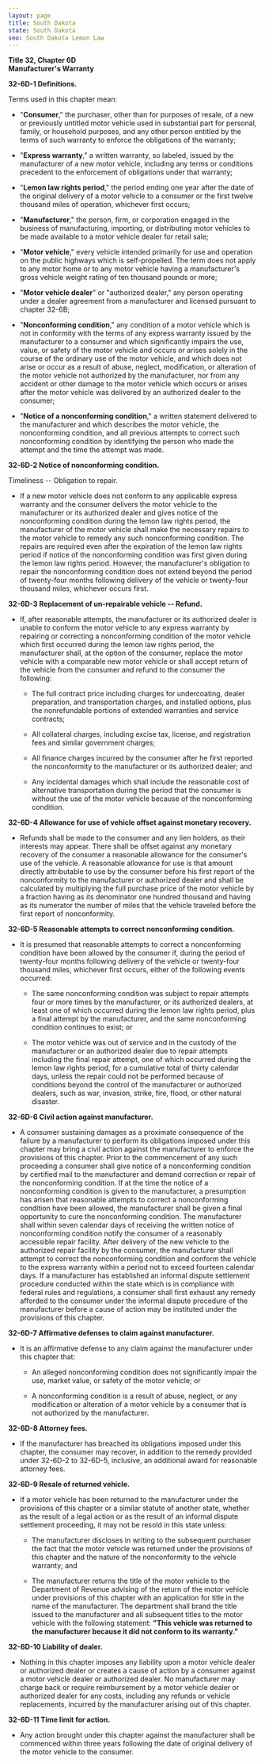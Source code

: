 ```yaml
---
layout: page
title: South Dakota
state: South Dakota
seo: South Dakota Lemon Law
---
```


**Title 32, Chapter 6D** <br>
**Manufacturer's Warranty**

**32-6D-1 Definitions.**

Terms used in this chapter mean:

- "**Consumer**," the purchaser, other than for purposes of resale, of a new or previously untitled motor vehicle used in substantial part for personal, family, or household purposes, and any other person entitled by the terms of such warranty to enforce the obligations of the warranty;

- "**Express warranty**," a written warranty, so labeled, issued by the manufacturer of a new motor vehicle, including any terms or conditions precedent to the enforcement of obligations under that warranty;

- "**Lemon law rights period**," the period ending one year after the date of the original delivery of a motor vehicle to a consumer or the first twelve thousand miles of operation, whichever first occurs;

- "**Manufacturer**," the person, firm, or corporation engaged in the business of manufacturing, importing, or distributing motor vehicles to be made available to a motor vehicle dealer for retail sale;

- "**Motor vehicle**," every vehicle intended primarily for use and operation on the public highways which is self-propelled. The term does not apply to any motor home or to any motor vehicle having a manufacturer's gross vehicle weight rating of ten thousand pounds or more;

- "**Motor vehicle dealer**" or "authorized dealer," any person operating under a dealer agreement from a manufacturer and licensed pursuant to chapter 32-6B;

- "**Nonconforming condition**," any condition of a motor vehicle which is not in conformity with the terms of any express warranty issued by the manufacturer to a consumer and which significantly impairs the use, value, or safety of the motor vehicle and occurs or arises solely in the course of the ordinary use of the motor vehicle, and which does not arise or occur as a result of abuse, neglect, modification, or alteration of the motor vehicle not authorized by the manufacturer, nor from any accident or other damage to the motor vehicle which occurs or arises after the motor vehicle was delivered by an authorized dealer to the consumer;

- "**Notice of a nonconforming condition**," a written statement delivered to the manufacturer and which describes the motor vehicle, the nonconforming condition, and all previous attempts to correct such nonconforming condition by identifying the person who made the attempt and the time the attempt was made.

**32-6D-2 Notice of nonconforming condition.**

Timeliness -- Obligation to repair.

- If a new motor vehicle does not conform to any applicable express warranty and the consumer delivers the motor vehicle to the manufacturer or its authorized dealer and gives notice of the nonconforming condition during the lemon law rights period, the manufacturer of the motor vehicle shall make the necessary repairs to the motor vehicle to remedy any such nonconforming condition. The repairs are required even after the expiration of the lemon law rights period if notice of the nonconforming condition was first given during the lemon law rights period. However, the manufacturer's obligation to repair the nonconforming condition does not extend beyond the period of twenty-four months following delivery of the vehicle or twenty-four thousand miles, whichever occurs first.

**32-6D-3 Replacement of un-repairable vehicle -- Refund.**

- If, after reasonable attempts, the manufacturer or its authorized dealer is unable to conform the motor vehicle to any express warranty by repairing or correcting a nonconforming condition of the motor vehicle which first occurred during the lemon law rights period, the manufacturer shall, at the option of the consumer, replace the motor vehicle with a comparable new motor vehicle or shall accept return of the vehicle from the consumer and refund to the consumer the following:

	- The full contract price including charges for undercoating, dealer preparation, and transportation charges, and installed options, plus the nonrefundable portions of extended warranties and service contracts;

	- All collateral charges, including excise tax, license, and registration fees and similar government charges;

	- All finance charges incurred by the consumer after he first reported the nonconformity to the manufacturer or its authorized dealer; and

	- Any incidental damages which shall include the reasonable cost of alternative transportation during the period that the consumer is without the use of the motor vehicle because of the nonconforming condition.

**32-6D-4 Allowance for use of vehicle offset against monetary recovery.**

- Refunds shall be made to the consumer and any lien holders, as their interests may appear. There shall be offset against any monetary recovery of the consumer a reasonable allowance for the consumer's use of the vehicle. A reasonable allowance for use is that amount directly attributable to use by the consumer before his first report of the nonconformity to the manufacturer or authorized dealer and shall be calculated by multiplying the full purchase price of the motor vehicle by a fraction having as its denominator one hundred thousand and having as its numerator the number of miles that the vehicle traveled before the first report of nonconformity.

**32-6D-5 Reasonable attempts to correct nonconforming condition.**

- It is presumed that reasonable attempts to correct a nonconforming condition have been allowed by the consumer if, during the period of twenty-four months following delivery of the vehicle or twenty-four thousand miles, whichever first occurs, either of the following events occurred:

	- The same nonconforming condition was subject to repair attempts four or more times by the manufacturer, or its authorized dealers, at least one of which occurred during the lemon law rights period, plus a final attempt by the manufacturer, and the same nonconforming condition continues to exist; or
	
	- The motor vehicle was out of service and in the custody of the manufacturer or an authorized dealer due to repair attempts including the final repair attempt, one of which occurred during the lemon law rights period, for a cumulative total of thirty calendar days, unless the repair could not be performed because of conditions beyond the control of the manufacturer or authorized dealers, such as war, invasion, strike, fire, flood, or other natural disaster.

**32-6D-6 Civil action against manufacturer.**

- A consumer sustaining damages as a proximate consequence of the failure by a manufacturer to perform its obligations imposed under this chapter may bring a civil action against the manufacturer to enforce the provisions of this chapter. Prior to the commencement of any such proceeding a consumer shall give notice of a nonconforming condition by certified mail to the manufacturer and demand correction or repair of the nonconforming condition. If at the time the notice of a nonconforming condition is given to the manufacturer, a presumption has arisen that reasonable attempts to correct a nonconforming condition have been allowed, the manufacturer shall be given a final opportunity to cure the nonconforming condition. The manufacturer shall within seven calendar days of receiving the written notice of nonconforming condition notify the consumer of a reasonably accessible repair facility. After delivery of the new vehicle to the authorized repair facility by the consumer, the manufacturer shall attempt to correct the nonconforming condition and conform the vehicle to the express warranty within a period not to exceed fourteen calendar days. If a manufacturer has established an informal dispute settlement procedure conducted within the state which is in compliance with federal rules and regulations, a consumer shall first exhaust any remedy afforded to the consumer under the informal dispute procedure of the manufacturer before a cause of action may be instituted under the provisions of this chapter.

**32-6D-7 Affirmative defenses to claim against manufacturer.**

- It is an affirmative defense to any claim against the manufacturer under this chapter that:

	- An alleged nonconforming condition does not significantly impair the use, market value, or safety of the motor vehicle; or

	- A nonconforming condition is a result of abuse, neglect, or any modification or alteration of a motor vehicle by a consumer that is not authorized by the manufacturer.

**32-6D-8 Attorney fees.**

- If the manufacturer has breached its obligations imposed under this chapter, the consumer may recover, in addition to the remedy provided under 32-6D-2 to 32-6D-5, inclusive, an additional award for reasonable attorney fees.

**32-6D-9 Resale of returned vehicle.**

- If a motor vehicle has been returned to the manufacturer under the provisions of this chapter or a similar statute of another state, whether as the result of a legal action or as the result of an informal dispute settlement proceeding, it may not be resold in this state unless:

	- The manufacturer discloses in writing to the subsequent purchaser the fact that the motor vehicle was returned under the provisions of this chapter and the nature of the nonconformity to the vehicle warranty; and

	- The manufacturer returns the title of the motor vehicle to the Department of Revenue advising of the return of the motor vehicle under provisions of this chapter with an application for title in the name of the manufacturer. The department shall brand the title issued to the manufacturer and all subsequent titles to the motor vehicle with the following statement: **"This vehicle was returned to the manufacturer because it did not conform to its warranty."**

**32-6D-10 Liability of dealer.**

- Nothing in this chapter imposes any liability upon a motor vehicle dealer or authorized dealer or creates a cause of action by a consumer against a motor vehicle dealer or authorized dealer. No manufacturer may charge back or require reimbursement by a motor vehicle dealer or authorized dealer for any costs, including any refunds or vehicle replacements, incurred by the manufacturer arising out of this chapter.

**32-6D-11 Time limit for action.**

- Any action brought under this chapter against the manufacturer shall be commenced within three years following the date of original delivery of the motor vehicle to the consumer.
